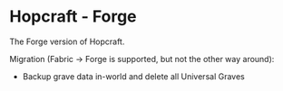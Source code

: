 # Hopcraft - Forge

The Forge version of Hopcraft.

Migration (Fabric -> Forge is supported, but not the other way around):
- Backup grave data in-world and delete all Universal Graves
